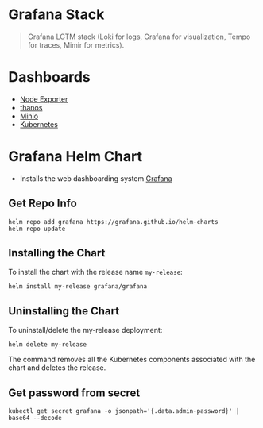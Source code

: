 # Grafana Stack

> Grafana LGTM stack (Loki for logs, Grafana for visualization, Tempo for traces, Mimir for metrics). 

# Dashboards

- [Node Exporter](https://grafana.com/grafana/dashboards/1860-node-exporter-full/)
- [thanos](https://grafana.com/grafana/dashboards/12937-thanos-overview-public/)
- [Minio](https://grafana.com/grafana/dashboards/13502-minio-dashboard/)
- [Kubernetes](https://grafana.com/grafana/dashboards/6417-kubernetes-cluster-prometheus/)

# Grafana Helm Chart

* Installs the web dashboarding system [Grafana](http://grafana.org/)

## Get Repo Info

```console
helm repo add grafana https://grafana.github.io/helm-charts
helm repo update
```

## Installing the Chart

To install the chart with the release name `my-release`:

```console
helm install my-release grafana/grafana
```

## Uninstalling the Chart

To uninstall/delete the my-release deployment:

```console
helm delete my-release
```

The command removes all the Kubernetes components associated with the chart and deletes the release.

## Get password from secret

```
kubectl get secret grafana -o jsonpath='{.data.admin-password}' | base64 --decode
```